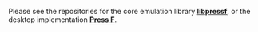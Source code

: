 Please see the repositories for the core emulation library [**libpressf**](https://github.com/celerizer/libpressf), or the desktop implementation [**Press F**](https://github.com/celerizer/Press-F).
